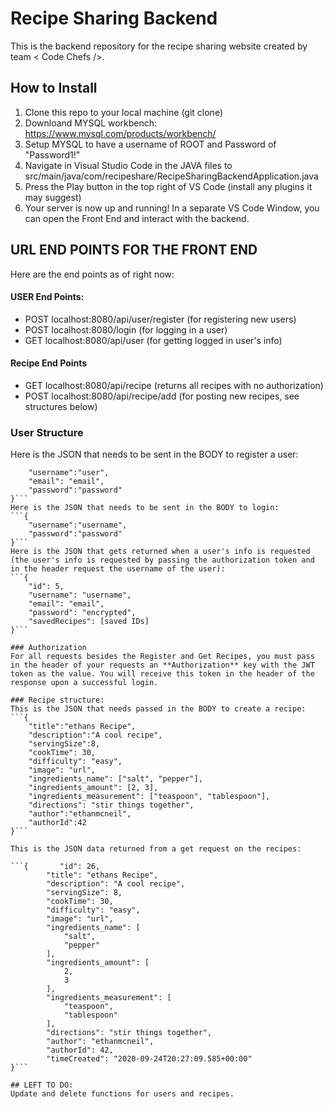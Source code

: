 # Recipe Sharing Backend
This is the backend repository for the recipe sharing website created by team < Code Chefs />.

## How to Install
1. Clone this repo to your local machine (git clone)
2. Downloand MYSQL workbench: https://www.mysql.com/products/workbench/
3. Setup MYSQL to have a username of ROOT and Password of "Password1!"
4. Navigate in Visual Studio Code in the JAVA files to src/main/java/com/recipeshare/RecipeSharingBackendApplication.java
5. Press the Play button in the top right of VS Code (install any plugins it may suggest)
6. Your server is now up and running! In a separate VS Code Window, you can open the Front End and interact with the backend.

## URL END POINTS FOR THE FRONT END
Here are the end points as of right now:

#### USER End Points:
- POST localhost:8080/api/user/register (for registering new users)
- POST localhost:8080/login (for logging in a user)
- GET localhost:8080/api/user (for getting logged in user's info)

#### Recipe End Points
- GET localhost:8080/api/recipe (returns all recipes with no authorization)
- POST localhost:8080/api/recipe/add (for posting new recipes, see structures below)


### User Structure
Here is the JSON that needs to be sent in the BODY to register a user:
```{
    "username":"user",
    "email": "email",
    "password":"password"
}```
Here is the JSON that needs to be sent in the BODY to login:
```{
    "username":"username",
    "password":"password"
}```
Here is the JSON that gets returned when a user's info is requested (the user's info is requested by passing the authorization token and in the header request the username of the user):
```{
    "id": 5,
    "username": "username",
    "email": "email",
    "password": "encrypted",
    "savedRecipes": [saved IDs]
}```

### Authorization
For all requests besides the Register and Get Recipes, you must pass in the header of your requests an **Authorization** key with the JWT token as the value. You will receive this token in the header of the response upon a successful login.

### Recipe structure:
This is the JSON that needs passed in the BODY to create a recipe:
```{
    "title":"ethans Recipe",
    "description":"A cool recipe",
    "servingSize":8,
    "cookTime": 30,
	"difficulty": "easy",
	"image": "url",
    "ingredients_name": ["salt", "pepper"],
    "ingredients_amount": [2, 3],
    "ingredients_measurement": ["teaspoon", "tablespoon"],
	"directions": "stir things together",
	"author":"ethanmcneil",
	"authorId":42
}```

This is the JSON data returned from a get request on the recipes:

```{       "id": 26,
        "title": "ethans Recipe",
        "description": "A cool recipe",
        "servingSize": 8,
        "cookTime": 30,
        "difficulty": "easy",
        "image": "url",
        "ingredients_name": [
            "salt",
            "pepper"
        ],
        "ingredients_amount": [
            2,
            3
        ],
        "ingredients_measurement": [
            "teaspoon",
            "tablespoon"
        ],
        "directions": "stir things together",
        "author": "ethanmcneil",
        "authorId": 42,
        "timeCreated": "2020-09-24T20:27:09.585+00:00"
}```

## LEFT TO DO:
Update and delete functions for users and recipes.
